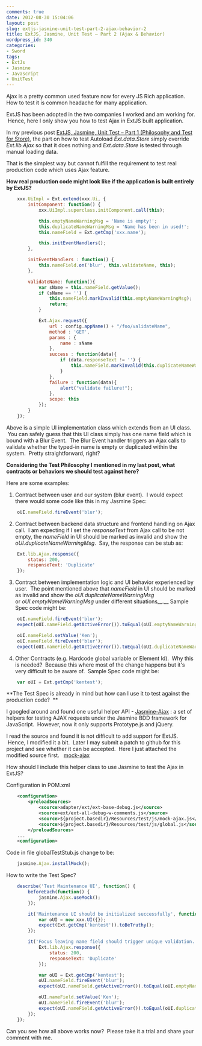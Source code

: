 ```yaml
---
comments: true
date: 2012-08-30 15:04:06
layout: post
slug: extjs-jasmine-unit-test-part-2-ajax-behavior-2
title: ExtJS, Jasmine, Unit Test – Part 2 (Ajax & Behavior)
wordpress_id: 340
categories:
- Sword
tags:
- ExtJs
- Jasmine
- Javascript
- UnitTest
---
```


Ajax is a pretty common used feature now for every JS Rich application. How to test it is common headache for many application.

ExtJS has been adopted in the two companies I worked and am working for.  Hence, here I only show you how to test Ajax in ExtJS built application.

In my previous post [ExtJS, Jasmine, Unit Test – Part 1 (Philosophy and Test for Store)](http://thinkingincrowd.me/2012/08/13/extjs-jasmine-unit-test-part-1-philosophy-and-test-for-store/), the part on how to test Autoload _Ext.data.Store_ simply override _Ext.lib.Ajax_ so that it does nothing and _Ext.data.Store_ is tested through manual loading data.

That is the simplest way but cannot fulfill the requirement to test real production code which uses Ajax feature.

**How real production code might look like if the application is built entirely by ExtJS?**

```javascript
    xxx.UiImpl = Ext.extend(xxx.Ui, {
        initComponent: function() {
            xxx.UiImpl.superclass.initComponent.call(this);

            this.emptyNameWarningMsg = 'Name is empty!';
            this.duplicateNameWarningMsg = 'Name has been in used!';
            this.nameField = Ext.getCmp('xxx.name');

            this.initEventHandlers();
        },

        initEventHandlers : function() {
            this.nameField.on('blur', this.validateName, this);
        },

        validateName: function(){
            var sName = this.nameField.getValue();
            if (sName == '') {
                this.nameField.markInvalid(this.emptyNameWarningMsg);
                return;
            }

            Ext.Ajax.request({
                url : config.appName() + "/foo/validateName",
                method : 'GET',
                params : {
                    name : sName
                },
                success : function(data){
                    if (data.responseText != '') {
                        this.nameField.markInvalid(this.duplicateNameWarningMsg);
                    }
                },
                failure : function(data){
                    alert("validate failure!");
                },
                scope: this
            });
        }
    });
```

Above is a simple UI implementation class which extends from an UI class.  You can safely guess that this UI class simply has one name field which is bound with a Blur Event.  The Blur Event handler triggers an Ajax calls to validate whether the typed-in name is empty or duplicated within the system.  Pretty straightforward, right?

**Considering the Test Philosophy I mentioned in my last post, what contracts or behaviors we should test against here?**

Here are some examples:




  1. Contract between user and our system (blur event).  I would expect there would some code like this in my Jasmine Spec:

```javascript
    oUI.nameField.fireEvent('blur');
```




  2. Contract between backend data structure and frontend handling on Ajax call.  I am expecting if I set the _responseText_ from Ajax call to be not empty, the _nameField_ in UI should be marked as invalid and show the _oUI.duplicateNameWarningMsg_.  Say, the response can be stub as:

```javascript
    Ext.lib.Ajax.response({
        status: 200,
        responseText: 'Duplicate'
    });
```




  3. Contract between implementation logic and UI behavior experienced by user.  The point mentioned above that _nameField_ in UI should be marked as invalid and show the _oUI.duplicateNameWarningMsg_ or _oUI.emptyNameWarningMsg_ under different situations__.__ Sample Spec code might be:

```javascript
    oUI.nameField.fireEvent('blur');
    expect(oUI.nameField.getActiveError()).toEqual(oUI.emptyNameWarningMsg);

    oUI.nameField.setValue('Ken');
    oUI.nameField.fireEvent('blur');
    expect(oUI.nameField.getActiveError()).toEqual(oUI.duplicateNameWarningMsg);
```




  4. Other Contracts (e.g. Hardcode global variable or Element Id).  Why this is needed?  Because this where most of the change happens but it's very difficult to be aware of.  Sample Spec code might be:

```javascript
    var oUI = Ext.getCmp('kentest');
```




**The Test Spec is already in mind but how can I use it to test against the production code?  **

I googled around and found one useful helper API - [Jasmine-Ajax](http://github.com/pivotal/jasmine-ajax) : a set of helpers for testing AJAX requests under the Jasmine BDD framework for JavaScript.  However, now it only supports Prototype.js and jQuery.

I read the source and found it is not difficult to add support for ExtJS.  Hence, I modified it a bit.  Later I may submit a patch to github for this project and see whether it can be accepted.  Here I just attached the modified source first.   [mock-ajax](https://dl.dropbox.com/u/17182499/blog/2012/08/mock-ajax.js)

How should I include this helper class to use Jasmine to test the Ajax in ExtJS?

Configuration in POM.xml

```xml
    <configuration>
        <preloadSources>
            <source>adapter/ext/ext-base-debug.js</source>
            <source>ext/ext-all-debug-w-comments.js</source>
            <source>${project.basedir}/Resources/test/js/mock-ajax.js</source>
            <source>${project.basedir}/Resources/test/js/global.js</source>
        </preloadSources>
    ...
    <configuration>
```

Code in file globalTestStub.js change to be:

```javascript
    jasmine.Ajax.installMock();
```

How to write the Test Spec?

```javascript
    describe('Test Maintenance UI', function() {
        beforeEach(function() {
            jasmine.Ajax.useMock();
        });

        it('Maintenance UI should be initialized successfully', function() {
            var oUI = new xxx.UI({});
            expect(Ext.getCmp('kentest')).toBeTruthy();
        });

        it('Focus leaving name field should trigger unique validation.', function() {
            Ext.lib.Ajax.response({
                status: 200,
                responseText: 'Duplicate'
            });

            var oUI = Ext.getCmp('kentest');
            oUI.nameField.fireEvent('blur');
            expect(oUI.nameField.getActiveError()).toEqual(oUI.emptyNameWarningMsg);

            oUI.nameField.setValue('Ken');
            oUI.nameField.fireEvent('blur');
            expect(oUI.nameField.getActiveError()).toEqual(oUI.duplicateNameWarningMsg);
        });
    });
```

Can you see how all above works now?  Please take it a trial and share your comment with me.
